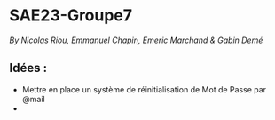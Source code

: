 # SAE23-Groupe7
*By Nicolas Riou, Emmanuel Chapin, Emeric Marchand & Gabin Demé*

## Idées :
- Mettre en place un système de réinitialisation de Mot de Passe par @mail
- 
